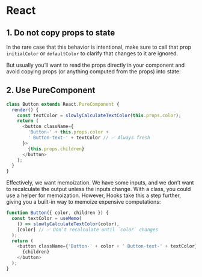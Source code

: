 # React

## 1. Do not copy props to state

In the rare case that this behavior is intentional, make sure to call that prop `initialColor` or `defaultColor` to clarify that changes to it are ignored.

But usually you’ll want to read the props directly in your component and avoid copying props (or anything computed from the props) into state:

## 2. Use PureComponent

```js
class Button extends React.PureComponent {
  render() {
    const textColor = slowlyCalculateTextColor(this.props.color);
    return (
      <button className={
        'Button-' + this.props.color +
        ' Button-text-' + textColor // ✅ Always fresh
      }>
        {this.props.children}
      </button>
    );
  }
}
```

Effectively, we want memoization. We have some inputs, and we don’t want to recalculate the output unless the inputs change.
With a class, you could use a helper for memoization. However, Hooks take this a step further, giving you a built-in way to memoize expensive computations:

```js
function Button({ color, children }) {
  const textColor = useMemo(
    () => slowlyCalculateTextColor(color),
    [color] // ✅ Don’t recalculate until `color` changes
  );
  return (
    <button className={'Button-' + color + ' Button-text-' + textColor}>
      {children}
    </button>
  );
}
```
